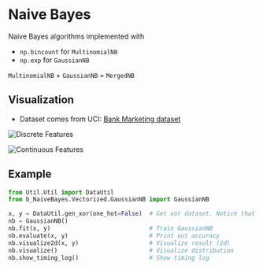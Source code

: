 # Naive Bayes
Naive Bayes algorithms implemented with
+ `np.bincount` for `MultinomialNB`
+ `np.exp` for `GaussianNB`

`MultinomialNB` + `GaussianNB` = `MergedNB`

## Visualization
+ Dataset comes from UCI: [Bank Marketing dataset](http://archive.ics.uci.edu/ml/datasets/Bank+Marketing)

![Discrete Features](http://i4.buimg.com/567571/79ea5cb079b16a72.png)

![Continuous Features](http://i2.muimg.com/567571/f267b1a607e4c95e.png)

## Example
```python
from Util.Util import DataUtil
from b_NaiveBayes.Vectorized.GaussianNB import GaussianNB

x, y = DataUtil.gen_xor(one_hot=False)  # Get xor dataset. Notice that y should not be one-hot
nb = GaussianNB()
nb.fit(x, y)                            # Train GaussianNB
nb.evaluate(x, y)                       # Print out accuracy
nb.visualize2d(x, y)                    # Visualize result (2d)
nb.visualize()                          # Visualize distribution
nb.show_timing_log()                    # Show timing log
```